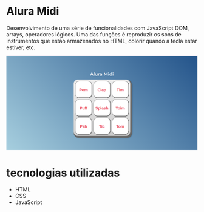 # Alura Midi

Desenvolvimento de uma série de funcionalidades com JavaScript DOM,  arrays, operadores lógicos.
Uma das funções é reproduzir os sons de instrumentos que estão armazenados no HTML, colorir quando a tecla estar estiver, etc.

![print-do-projeto](./images/Captura%20de%20tela%20de%202022-10-29%2000-34-02.png)

# tecnologias utilizadas

- HTML
- CSS
- JavaScript
